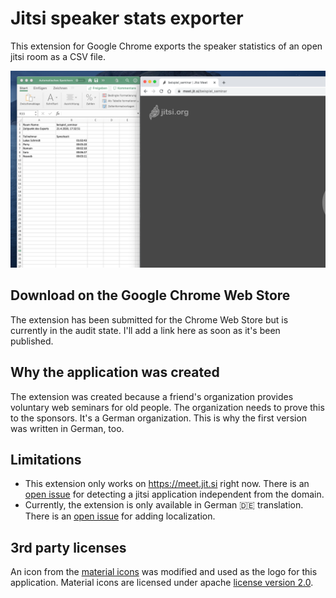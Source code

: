 # Jitsi speaker stats exporter

This extension for Google Chrome exports the speaker statistics of an open jitsi room as a CSV file.

![Screenshot of excel table with speaker stats next to a jitsi room](./screenshot.png)

## Download on the Google Chrome Web Store

The extension has been submitted for the Chrome Web Store but is currently in the audit state. I'll add a link here as soon as it's been published.

## Why the application was created

The extension was created because a friend's organization provides voluntary web seminars for old people. The organization needs to prove this to the sponsors. It's a German organization. This is why the first version was written in German, too.

## Limitations

- This extension only works on https://meet.jit.si right now. There is an [open issue](https://github.com/Robert-Beier/jitsi-speaker-stats-exporter/issues/5) for detecting a jitsi application independent from the domain.
- Currently, the extension is only available in German 🇩🇪 translation. There is an [open issue](https://github.com/Robert-Beier/jitsi-speaker-stats-exporter/issues/3) for adding localization.

## 3rd party licenses

An icon from the [material icons](https://material.io/resources/icons) was modified and used as the logo for this application. Material icons are licensed under apache [license version 2.0](https://www.apache.org/licenses/LICENSE-2.0.html).
